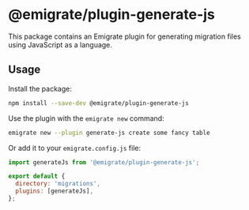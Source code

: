 # @emigrate/plugin-generate-js

This package contains an Emigrate plugin for generating migration files using JavaScript as a language.

## Usage

Install the package:

```bash
npm install --save-dev @emigrate/plugin-generate-js
```

Use the plugin with the `emigrate new` command:

```bash
emigrate new --plugin generate-js create some fancy table
```

Or add it to your `emigrate.config.js` file:

```js
import generateJs from '@emigrate/plugin-generate-js';

export default {
  directory: 'migrations',
  plugins: [generateJs],
};
```

